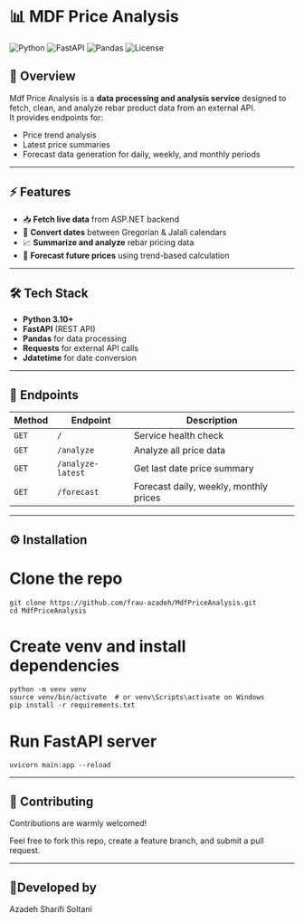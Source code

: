 # 📊 MDF Price Analysis

![Python](https://img.shields.io/badge/Python-3.10-blue?logo=python)
![FastAPI](https://img.shields.io/badge/FastAPI-API-green?logo=fastapi)
![Pandas](https://img.shields.io/badge/Pandas-Data%20Analysis-blue?logo=pandas)
![License](https://img.shields.io/badge/License-MIT-orange)

## 🚀 Overview
Mdf Price Analysis is a **data processing and analysis service** designed to fetch, clean, and analyze rebar product data from an external API.  
It provides endpoints for:
- Price trend analysis  
- Latest price summaries  
- Forecast data generation for daily, weekly, and monthly periods  

---

## ⚡ Features
- 📥 **Fetch live data** from ASP.NET backend  
- 🔄 **Convert dates** between Gregorian & Jalali calendars  
- 📈 **Summarize and analyze** rebar pricing data  
- 🤖 **Forecast future prices** using trend-based calculation  

---

## 🛠️ Tech Stack
- **Python 3.10+**
- **FastAPI** (REST API)
- **Pandas** for data processing
- **Requests** for external API calls
- **Jdatetime** for date conversion

---

## 📌 Endpoints
| Method | Endpoint        | Description                       |
|--------|----------------|-----------------------------------|
| `GET`  | `/`            | Service health check              |
| `GET`  | `/analyze`     | Analyze all price data            |
| `GET`  | `/analyze-latest` | Get last date price summary     |
| `GET`  | `/forecast`    | Forecast daily, weekly, monthly prices |

---

## ⚙️ Installation

# Clone the repo
    git clone https://github.com/frau-azadeh/MdfPriceAnalysis.git
    cd MdfPriceAnalysis

# Create venv and install dependencies
    python -m venv venv
    source venv/bin/activate  # or venv\Scripts\activate on Windows
    pip install -r requirements.txt

# Run FastAPI server
    uvicorn main:app --reload

---

## 🤝 Contributing

Contributions are warmly welcomed!

Feel free to fork this repo, create a feature branch, and submit a pull request.

---

## 🌻Developed by

Azadeh Sharifi Soltani
